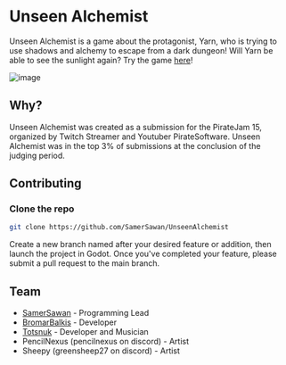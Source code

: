# Unseen Alchemist
Unseen Alchemist is a game about the protagonist, Yarn, who is trying to use shadows and alchemy to escape from a dark dungeon! Will Yarn be able to see the sunlight again?
Try the game [here](https://bappleboi.itch.io/unseen-alchemist)!

![image](https://github.com/user-attachments/assets/b08b0192-3066-4008-836a-78991defbc31)


## Why?
Unseen Alchemist was created as a submission for the PirateJam 15, organized by Twitch Streamer and Youtuber PirateSoftware. Unseen Alchemist was in the top 3% of submissions at the conclusion of the judging period. 

## Contributing

### Clone the repo
```bash
git clone https://github.com/SamerSawan/UnseenAlchemist
```

Create a new branch named after your desired feature or addition, then launch the project in Godot.
Once you've completed your feature, please submit a pull request to the main branch.

## Team
- [SamerSawan](https://github.com/SamerSawan) - Programming Lead
- [BromarBalkis](https://github.com/BromarBalkis) - Developer
- [Totsnuk](https://github.com/tot121212) - Developer and Musician
- PencilNexus (pencilnexus on discord) - Artist
- Sheepy (greensheep27 on discord) - Artist
